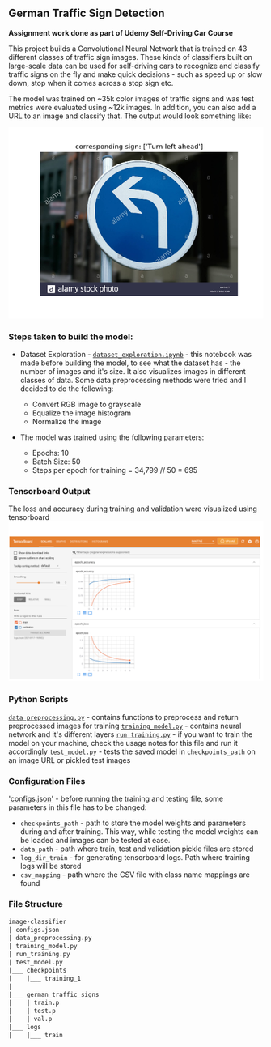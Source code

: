## German Traffic Sign Detection
**Assignment work done as part of Udemy Self-Driving Car Course**

This project builds a Convolutional Neural Network that is trained on 43 different classes of traffic sign images. These kinds of classifiers built on large-scale data can be used for self-driving cars to recognize and classify traffic signs on the fly and make quick decisions - such as speed up or slow down, stop when it comes across a stop sign etc. 

The model was trained on ~35k color images of traffic signs and was test metrics were evaluated using ~12k images. In addition, you can also add a URL to an image and classify that. The output would look something like: 

![](https://github.com/sreenithibalasu/image_classifier/blob/main/images/Figure_1.png)

### Steps taken to build the model:
- Dataset Exploration - [`dataset_exploration.ipynb`](https://github.com/sreenithibalasu/image_classifier/blob/main/dataset_exploreation.ipynb) - this notebook was made before building the model, to see what the dataset has - the number of images and it's size. It also visualizes images in different classes of data. Some data preprocessing methods were tried and I decided to do the following:
  - Convert RGB image to grayscale
  -  Equalize the image histogram
  -  Normalize the image

- The model was trained using the following parameters: 
  - Epochs: 10
  - Batch Size: 50
  - Steps per epoch for training = 34,799 // 50 = 695

### Tensorboard Output
The loss and accuracy during training and validation were visualized using tensorboard
![](https://github.com/sreenithibalasu/image_classifier/blob/main/images/Screen%20Shot%202021-09-17%20at%208.10.17%20PM.png)

### Python Scripts
[`data_preprocessing,py`](https://github.com/sreenithibalasu/image_classifier/blob/main/data_preprocessing.py) - contains functions to preprocess and return preprocessed images for training
[`training_model.py`](https://github.com/sreenithibalasu/image_classifier/blob/main/training_model.py) - contains neural network and it's different layers
[`run_training.py`](https://github.com/sreenithibalasu/image_classifier/blob/main/run_training.py) - if you want to train the model on your machine, check the usage notes for this file and run it accordingly
[`test_model.py`](https://github.com/sreenithibalasu/image_classifier/blob/main/test_model.py) - tests the saved model in `checkpoints_path` on an image URL or pickled test images

### Configuration Files
['configs.json'](https://github.com/sreenithibalasu/image_classifier/blob/main/configs.json) - before running the training and testing file, some parameters in this file has to be changed:
- `checkpoints_path` - path to store the model weights and parameters during and after training. This way, while testing the model weights can be loaded and images can be tested at ease. 
- `data_path` - path where train, test and validation pickle files are stored
- `log_dir_train` - for generating tensorboard logs. Path where training logs will be stored
- `csv_mapping` - path where the CSV file with class name mappings are found

### File Structure

```
image-classifier
| configs.json
| data_preprocessing.py
| training_model.py
| run_training.py
| test_model.py
|___ checkpoints
|    |___ training_1
|
|___ german_traffic_signs
|    | train.p
|    | test.p
|    | val.p
|___ logs
|    |___ train

```
